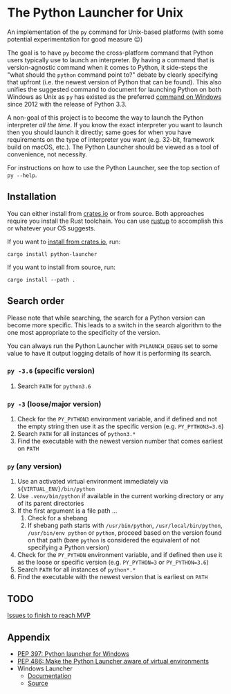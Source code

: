 # The Python Launcher for Unix

An implementation of the `py` command for Unix-based platforms
(with some potential experimentation for good measure 😉)

The goal is to have `py` become the cross-platform command that Python users
typically use to launch an interpreter. By having a command that is
version-agnostic command when it comes to Python, it side-steps the "what should
the `python` command point to?" debate by clearly specifying that upfront (i.e.
the newest version of Python that can be found). This also unifies the suggested
command to document for launching Python on both Windows as Unix as `py` has
existed as the preferred
[command on Windows](https://docs.python.org/3/using/windows.html#launcher)
since 2012 with the release of Python 3.3.

A non-goal of this project is to become the way to launch the Python
interpreter _all the time_. If you know the exact interpreter you want to launch
then you should launch it directly; same goes for when you have
requirements on the type of interpreter you want (e.g. 32-bit, framework build
on macOS, etc.). The Python Launcher should be viewed as a tool of convenience,
not necessity.

For instructions on how to use the Python Launcher, see the top section of
`py --help`.

## Installation

You can either install from [crates.io](https://crates.io/) or from source.
Both approaches require you install the Rust toolchain. You can use
[rustup](https://rustup.rs/) to accomplish this or whatever your OS suggests.

If you want to
[install from crates.io](https://crates.io/crates/python-launcher), run:

```shell
cargo install python-launcher
```

If you want to install from source, run:

```shell
cargo install --path .
```

## Search order

Please note that while searching, the search for a Python version can become
more specific. This leads to a switch in the search algorithm to the one most
appropriate to the specificity of the version.

You can always run the Python Launcher with `PYLAUNCH_DEBUG` set to some value
to have it output logging details of how it is performing its search.

### `py -3.6` (specific version)

1. Search `PATH` for `python3.6`

### `py -3` (loose/major version)

1. Check for the `PY_PYTHON3` environment variable, and if defined
   and not the empty string then use it as the specific version
   (e.g. `PY_PYTHON3=3.6`)
1. Search `PATH` for all instances of `python3.*`
1. Find the executable with the newest version number that comes earliest on
   `PATH`

### `py` (any version)

1. Use an activated virtual environment immediately via `${VIRTUAL_ENV}/bin/python`
1. Use `.venv/bin/python` if available in the current working directory or any
   of its parent directories
1. If the first argument is a file path ...
   1. Check for a shebang
   1. If shebang path starts with `/usr/bin/python`, `/usr/local/bin/python`,
      `/usr/bin/env python` or `python`, proceed based on the version found
      on that path
      (bare `python` is considered the equivalent of not specifying a
      Python version)
1. Check for the `PY_PYTHON` environment variable, and if defined then use it
   as the loose or specific version (e.g. `PY_PYTHON=3` or `PY_PYTHON=3.6`)
1. Search `PATH` for all instances of `python*.*`
1. Find the executable with the newest version that is earliest on `PATH`

## TODO

[Issues to finish to reach MVP](https://github.com/brettcannon/python-launcher/milestone/1)

## Appendix

- [PEP 397: Python launcher for Windows](https://www.python.org/dev/peps/pep-0397/)
- [PEP 486: Make the Python Launcher aware of virtual environments](https://www.python.org/dev/peps/pep-0486/)
- Windows Launcher
  - [Documentation](https://docs.python.org/3/using/windows.html#launcher)
  - [Source](https://github.com/python/cpython/blob/master/PC/launcher.c)
